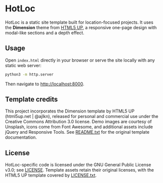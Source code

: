 # HotLoc

HotLoc is a static site template built for location-focused projects. It
uses the **Dimension** theme from [HTML5 UP](https://html5up.net), a
responsive one-page design with modal-like sections and a depth effect.

## Usage

Open `index.html` directly in your browser or serve the site locally with
any static web server:

```bash
python3 -m http.server
```

Then navigate to <http://localhost:8000>.

## Template credits

This project incorporates the Dimension template by HTML5 UP
(html5up.net | @ajlkn), released for personal and commercial use under the
Creative Commons Attribution 3.0 license. Demo images are courtesy of
Unsplash, icons come from Font Awesome, and additional assets include
jQuery and Responsive Tools. See [README.txt](README.txt) for the original
template documentation.

## License

HotLoc-specific code is licensed under the GNU General Public License v3.0;
see [LICENSE](LICENSE). Template assets retain their original licenses,
with the HTML5 UP template covered by [LICENSE.txt](LICENSE.txt).

